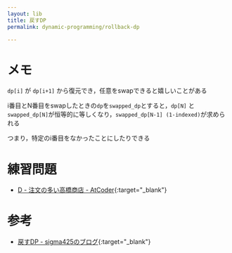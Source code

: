```yaml
---
layout: lib
title: 戻すDP
permalink: dynamic-programming/rollback-dp

---
```



# メモ

`dp[i]` が `dp[i+1]` から復元でき，任意をswapできると嬉しいことがある

i番目とN番目をswapしたときの`dp`を`swapped_dp`とすると，`dp[N]` と `swapped_dp[N]`が恒等的に等しくなり，`swapped_dp[N-1] (1-indexed)`が求められる 

つまり，特定のi番目をなかったことにしたりできる

# 練習問題

* [D - 注文の多い高橋商店 - AtCoder](https://arc028.contest.atcoder.jp/tasks/arc028_4){:target="_blank"}<!--_-->

# 参考

* [戻すDP - sigma425のブログ](http://sigma425.hatenablog.com/entry/2015/07/31/121439){:target="_blank"}<!--_-->

